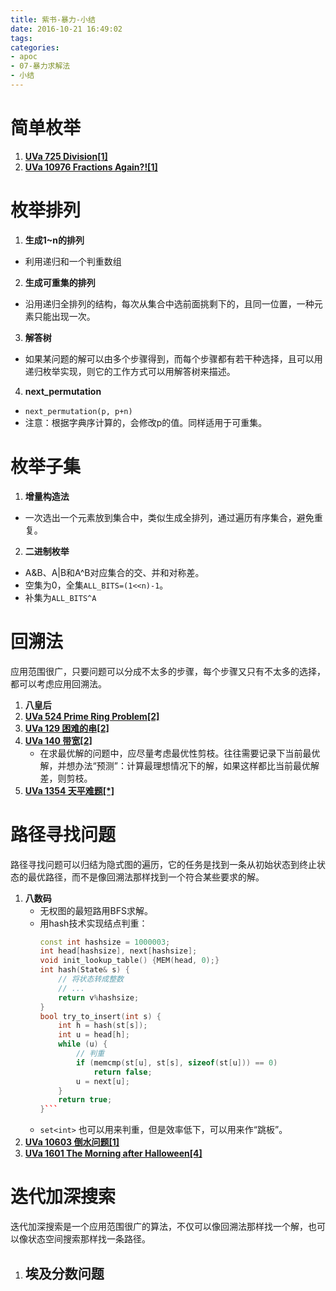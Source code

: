 ```yaml
---
title: 紫书-暴力-小结
date: 2016-10-21 16:49:02
tags: 
categories:
- apoc
- 07-暴力求解法
- 小结
---
```

# 简单枚举
1. **[UVa 725 Division[1]](/2016/10/21/uva725/)**
2. **[UVa 10976 Fractions Again?![1]](/2016/10/21/uva10976/)**

# 枚举排列
1. **生成1~n的排列**
  - 利用递归和一个判重数组
2. **生成可重集的排列**
  - 沿用递归全排列的结构，每次从集合中选前面挑剩下的，且同一位置，一种元素只能出现一次。
3. **解答树**
  - 如果某问题的解可以由多个步骤得到，而每个步骤都有若干种选择，且可以用递归枚举实现，则它的工作方式可以用解答树来描述。
4. **next_permutation**
  - `next_permutation(p, p+n)`
  - 注意：根据字典序计算的，会修改p的值。同样适用于可重集。

# 枚举子集
1. **增量构造法**
  - 一次选出一个元素放到集合中，类似生成全排列，通过遍历有序集合，避免重复。
2. **二进制枚举**
  - A&B、A|B和A^B对应集合的交、并和对称差。
  - 空集为0，全集`ALL_BITS=(1<<n)-1`。
  - 补集为`ALL_BITS^A`

# 回溯法
应用范围很广，只要问题可以分成不太多的步骤，每个步骤又只有不太多的选择，都可以考虑应用回溯法。
1. **八皇后**
2. **[UVa 524 Prime Ring Problem[2]](/2016/10/22/uva524/)**
3. **[UVa 129 困难的串[2]](/2016/10/22/uva129/)**
4. **[UVa 140 带宽[2]](/2016/10/22/uva140/)**
	- 在求最优解的问题中，应尽量考虑最优性剪枝。往往需要记录下当前最优解，并想办法“预测”：计算最理想情况下的解，如果这样都比当前最优解差，则剪枝。
5. **[UVa 1354 天平难题[*]](/2016/10/23/uva1354/)**

# 路径寻找问题
路径寻找问题可以归结为隐式图的遍历，它的任务是找到一条从初始状态到终止状态的最优路径，而不是像回溯法那样找到一个符合某些要求的解。
1. **八数码**
	- 无权图的最短路用BFS求解。
	- 用hash技术实现结点判重：
		```cpp
		const int hashsize = 1000003;
		int head[hashsize], next[hashsize];
		void init_lookup_table() {MEM(head, 0);}
		int hash(State& s) {
			// 将状态转成整数
			// ...
			return v%hashsize;
		}
		bool try_to_insert(int s) {
			int h = hash(st[s]);
			int u = head[h];
			while (u) {
				// 判重
				if (memcmp(st[u], st[s], sizeof(st[u])) == 0)
					return false;
				u = next[u];
			}
			return true;
		}```
	- `set<int>` 也可以用来判重，但是效率低下，可以用来作“跳板”。
2. **[UVa 10603 倒水问题[1]](/2016/10/24/uva10403/)**
3. **[UVa 1601 The Morning after Halloween[4]](/2016/10/24/uva1601/)**

# 迭代加深搜索
迭代加深搜索是一个应用范围很广的算法，不仅可以像回溯法那样找一个解，也可以像状态空间搜索那样找一条路径。

1. **埃及分数问题**
	- 

